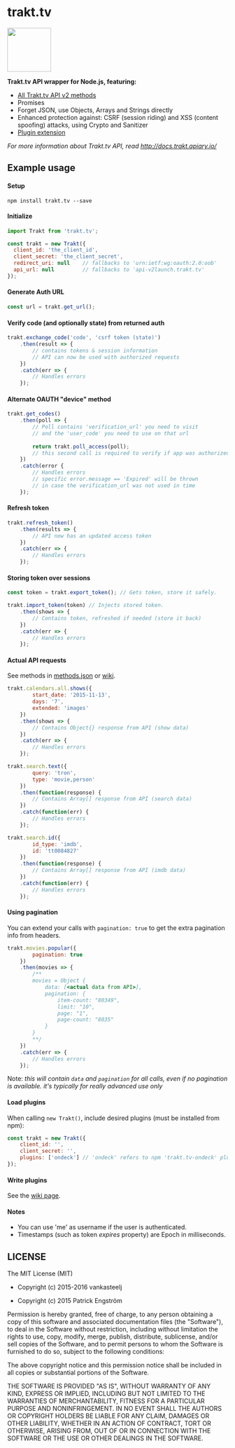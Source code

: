 # trakt.tv
<img src="http://walter.trakt.us/public/favicon.svg" width="100" height="100" />

**Trakt.tv API wrapper for Node.js, featuring:**

- [All Trakt.tv API v2 methods](https://github.com/vankasteelj/trakt.tv/wiki/Supported-methods)
- Promises
- Forget JSON, use Objects, Arrays and Strings directly
- Enhanced protection against: CSRF (session riding) and XSS (content spoofing) attacks, using Crypto and Sanitizer
- [Plugin extension](https://github.com/vankasteelj/trakt.tv/wiki/Available-plugins)

*For more information about Trakt.tv API, read http://docs.trakt.apiary.io/*

## Example usage

#### Setup

    npm install trakt.tv --save

#### Initialize
```js
import Trakt from 'trakt.tv';

const trakt = new Trakt({
  client_id: 'the_client_id',
  client_secret: 'the_client_secret',
  redirect_uri: null    // fallbacks to 'urn:ietf:wg:oauth:2.0:oob'
  api_url: null         // fallbacks to 'api-v2launch.trakt.tv'
});
```

#### Generate Auth URL
```js
const url = trakt.get_url();
```

#### Verify code (and optionally state) from returned auth
```js
trakt.exchange_code('code', 'csrf token (state)')
    .then(result => {
        // contains tokens & session information
        // API can now be used with authorized requests
    })
    .catch(err => {
        // Handles errors 
    });
```

#### Alternate OAUTH "device" method
```js
trakt.get_codes()
    .then(poll => {
        // Poll contains 'verification_url' you need to visit
        // and the 'user_code' you need to use on that url
        
        return trakt.poll_access(poll);
        // this second call is required to verify if app was authorized
    })
    .catch(error {
        // Handles errors
        // specific error.message == 'Expired' will be thrown
        // in case the verification_url was not used in time
    });
```

#### Refresh token
```js
trakt.refresh_token()
    .then(results => {
        // API now has an updated access token
    })
    .catch(err => {
        // Handles errors 
    });
```

#### Storing token over sessions
```js
const token = trakt.export_token(); // Gets token, store it safely.

trakt.import_token(token) // Injects stored token.
    .then(shows => {
        // Contains token, refreshed if needed (store it back)
    })
    .catch(err => {
        // Handles errors 
    });
```

#### Actual API requests
See methods in [methods.json](https://github.com/vankasteelj/trakt.tv/blob/master/methods.json) or [wiki](https://github.com/vankasteelj/trakt.tv/wiki/Supported-methods).

```js
trakt.calendars.all.shows({
        start_date: '2015-11-13',
        days: '7',
        extended: 'images'
    })
    .then(shows => {
        // Contains Object{} response from API (show data)
    })
    .catch(err => {
        // Handles errors 
    });
```

```js
trakt.search.text({
        query: 'tron',
        type: 'movie,person'
    })
    .then(function(response) {
        // Contains Array[] response from API (search data)
    })
    .catch(function(err) { 
        // Handles errors 
    });
```

```js
trakt.search.id({
        id_type: 'imdb',
        id: 'tt0084827'
    })
    .then(function(response) {
        // Contains Array[] response from API (imdb data)
    })
    .catch(function(err) { 
        // Handles errors 
    });
```

#### Using pagination
You can extend your calls with `pagination: true` to get the extra pagination info from headers.

```js
trakt.movies.popular({
        pagination: true
    })
    .then(movies => {
        /**
        movies = Object {
            data: [<actual data from API>],
            pagination: {
                item-count: "80349",
                limit: "10",
                page: "1",
                page-count: "8035"
            }
        }
        **/
    })
    .catch(err => {
        // Handles errors 
    });
```

Note: _this will contain `data` and `pagination` for all calls, even if no pagination is available. it's typically for really advanced use only_

#### Load plugins
When calling `new Trakt()`, include desired plugins (must be installed from npm):

```js
const trakt = new Trakt({
    client_id: '',
    client_secret: '',
    plugins: ['ondeck'] // 'ondeck' refers to npm 'trakt.tv-ondeck' plugin
});
```

#### Write plugins
See the [wiki page](https://github.com/vankasteelj/trakt.tv/wiki/Write-plugins-for-trakt.tv).

#### Notes
- You can use 'me' as username if the user is authenticated.
- Timestamps (such as token _expires_ property) are Epoch in milliseconds.

## LICENSE

The MIT License (MIT)

- Copyright (c) 2015-2016 vankasteelj

- Copyright (c) 2015 Patrick Engström

Permission is hereby granted, free of charge, to any person obtaining a copy
of this software and associated documentation files (the "Software"), to deal
in the Software without restriction, including without limitation the rights
to use, copy, modify, merge, publish, distribute, sublicense, and/or sell
copies of the Software, and to permit persons to whom the Software is
furnished to do so, subject to the following conditions:

The above copyright notice and this permission notice shall be included in
all copies or substantial portions of the Software.

THE SOFTWARE IS PROVIDED "AS IS", WITHOUT WARRANTY OF ANY KIND, EXPRESS OR
IMPLIED, INCLUDING BUT NOT LIMITED TO THE WARRANTIES OF MERCHANTABILITY,
FITNESS FOR A PARTICULAR PURPOSE AND NONINFRINGEMENT. IN NO EVENT SHALL THE
AUTHORS OR COPYRIGHT HOLDERS BE LIABLE FOR ANY CLAIM, DAMAGES OR OTHER
LIABILITY, WHETHER IN AN ACTION OF CONTRACT, TORT OR OTHERWISE, ARISING FROM,
OUT OF OR IN CONNECTION WITH THE SOFTWARE OR THE USE OR OTHER DEALINGS IN
THE SOFTWARE.
